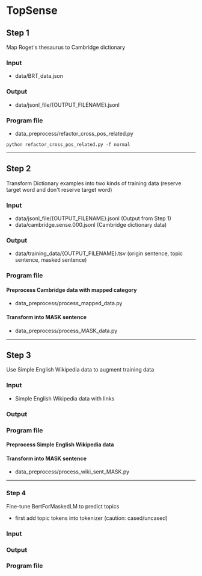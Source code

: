 # TopSense

## Step 1
Map Roget's thesaurus to Cambridge dictionary   

### Input
- data/BRT_data.json  
### Output
- data/jsonl_file/{OUTPUT_FILENAME}.jsonl  
### Program file
- data_preprocess/refactor_cross_pos_related.py   
```
python refactor_cross_pos_related.py -f normal
```  

---
## Step 2
Transform Dictionary examples into two kinds of training data (reserve target word and don't reserve target word)   

### Input
- data/jsonl_file/{OUTPUT_FILENAME}.jsonl (Output from Step 1)
- data/cambridge.sense.000.jsonl (Cambridge dictionary data) 
### Output
- data/training_data/{OUTPUT_FILENAME}.tsv (origin sentence, topic sentence, masked sentence)
### Program file
#### Preprocess Cambridge data with mapped category
- data_preprocess/process_mapped_data.py
#### Transform into MASK sentence
- data_preprocess/process_MASK_data.py

---
## Step 3
Use Simple English Wikipedia data to augment training data 
### Input
- Simple English Wikipedia data with links
### Output 

### Program file
#### Preprocess Simple English Wikipedia data
#### Transform into MASK sentence
-  data_preprocess/process_wiki_sent_MASK.py

---
### Step 4
Fine-tune BertForMaskedLM to predict topics  
- first add topic tokens into tokenizer (caution: cased/uncased)
### Input
### Output 
### Program file
